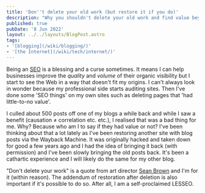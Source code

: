 ```yaml
---
title: 'Don''t delete your old work (but restore it if you do)'
description: "Why you shouldn't delete your old work and find value beyond the monetary."
published: true
pubDate: '8 Jun 2022'
layout: ../../layouts/BlogPost.astro
tags:
- '[blogging](/wiki/blogging/)'
- '[the Internet](/wiki/tech/internet/)'
---
```


Being an [SEO](/jardim/tech/seo/) is a blessing and a curse sometimes. It means I can help businesses improve the _quality_ and _volume_ of their organic visibility but I start to see the Web in a way that doesn't fit my origins. I can't always look in wonder because my professional side starts auditing sites. Then I've done some 'SEO things' on my own sites such as deleting pages that 'had little-to-no value'.

I culled about 500 posts off one of my blogs a while back and while I saw a benefit (causation ≠ correlation etc. etc.), I realised that was a bad thing for me. Why? Because who am I to say if they had value or not? I've been thinking about that a lot lately as I've been restoring another site with blog posts via the Wayback Machine. It was originally hacked and taken down for good a few years ago and I had the idea of bringing it back (with permission) and I've been slowly bringing the old posts back. It's been a cathartic experience and I will likely do the same for my other blog.

"Don't delete your work" is a quote from art director [Sean Brown](https://curvesbyseanbrown.com/) and I'm for it (within reason). The addendum of restoration after deletion is also important if it's possible to do so. After all, I am a self-proclaimed LESSEO.